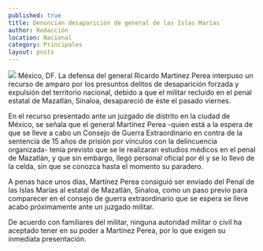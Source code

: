 ```yaml
---
published: true
title: Denuncian desaparición de general de las Islas Marías
author: Redacción
location: Nacional
category: Principales
layout: posts
---
```


![](http://i.imgur.com/LrcovPjm.jpg)
México, DF. La defensa del general Ricardo Martínez Perea interpuso un recurso de amparo por los presuntos delitos de desaparición forzada y expulsión del territorio nacional, debido a que el militar recluido en el penal estatal de Mazatlán, Sinaloa, desapareció de éste el pasado viernes.

En el recurso presentado ante un juzgado de distrito en la ciudad de México, se señala que el general Martínez Perea -quien está a la espera de que se lleve a cabo un Consejo de Guerra Extraordinario en contra de la sentencia de 15 años de prisión por vínculos con la delincuencia organizada- tenía previsto que se le realizaran estudios médicos en el penal de Mazatlán, y que sin embargo, llegó personal oficial por él y se lo llevó de la celda, sin que se conozca hasta el momento su paradero.

A penas hace unos días, Martínez Perea consiguió ser enviado del Penal de las Islas Marías al estatal de Mazatlán, Sinaloa, como un paso previo para comparecer en el consejo de guerra extraordinario que se espera se lleve acabo próximamente ante un juzgado militar.

De acuerdo con familiares del militar, ninguna autoridad militar o civil ha aceptado tener en su poder a Martínez Perea, por lo que exigen su inmediata presentación.
